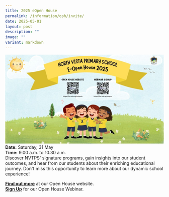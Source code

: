 ```yaml
---
title: 2025 eOpen House
permalink: /information/oph/invite/
date: 2025-05-01
layout: post
description: ""
image: ""
variant: markdown
---
```

<a href="for.edu.sg/nvtpsoh">![](/images/OH/OpenHouse2025_promo.jpg)</a>
**Date:** Saturday, 31 May <br>
**Time:** 9.00 a.m. to 10.30 a.m. <br>
Discover NVTPS' signature programs, gain insights into our student outcomes, and hear from our students about their enriching educational journey. Don't miss this opportunity to learn more about our dynamic school experience!

<a href="http://for.edu.sg/nvtpoh"><b>Find out more</b></a> at our Open House website.<br>
<a href="http://for.edu.sg/nvtpsu"><b>Sign Up</b></a> for our Open House Webinar.